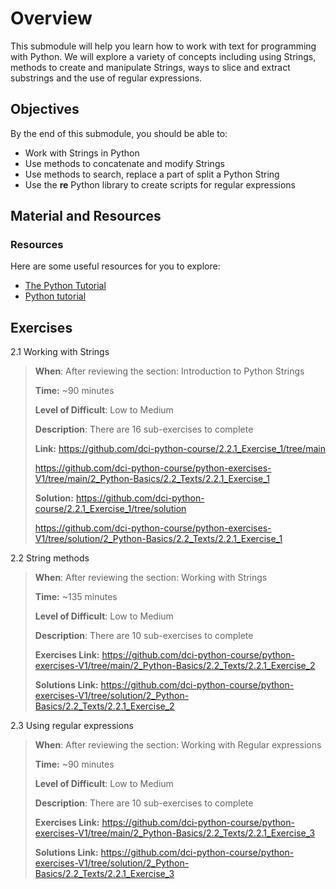 # Overview

This submodule will help you learn how to work with text for programming with Python. We will explore a variety of concepts including using Strings, methods to create and manipulate Strings, ways to slice and extract substrings and the use of regular expressions.

## Objectives

By the end of this submodule, you should be able to:

* Work with Strings in Python
* Use methods to concatenate and modify Strings
* Use methods to search, replace a part of split a Python String
* Use the **re** Python library to create scripts for regular expressions

## Material and Resources

### Resources

Here are some useful resources for you to explore:

* [The Python Tutorial](https://docs.python.org/3/tutorial/)
* [Python tutorial](https://www.w3schools.com/python/)


## Exercises

2.1 Working with Strings

> **When**: After reviewing the section: Introduction to Python Strings
>
> **Time:** ~90 minutes
>
> **Level of Difficult**: Low to Medium
>
> **Description**: There are 16 sub-exercises to complete
>
> **Link:** https://github.com/dci-python-course/2.2.1_Exercise_1/tree/main
> 
> 
> https://github.com/dci-python-course/python-exercises-V1/tree/main/2_Python-Basics/2.2_Texts/2.2.1_Exercise_1
>
> **Solution:** https://github.com/dci-python-course/2.2.1_Exercise_1/tree/solution
> 
> 
> https://github.com/dci-python-course/python-exercises-V1/tree/solution/2_Python-Basics/2.2_Texts/2.2.1_Exercise_1

2.2 String methods

> **When**: After reviewing the section: Working with Strings
>
> **Time:** ~135 minutes
>
> **Level of Difficult**: Low to Medium
>
> **Description**: There are 10 sub-exercises to complete
>
> **Exercises Link:** https://github.com/dci-python-course/python-exercises-V1/tree/main/2_Python-Basics/2.2_Texts/2.2.1_Exercise_2
>
> **Solutions Link:** https://github.com/dci-python-course/python-exercises-V1/tree/solution/2_Python-Basics/2.2_Texts/2.2.1_Exercise_2

2.3 Using regular expressions

> **When**: After reviewing the section: Working with Regular expressions
>
> **Time:** ~90 minutes
>
> **Level of Difficult**: Low to Medium
>
> **Description**: There are 10 sub-exercises to complete
>
> **Exercises Link:** https://github.com/dci-python-course/python-exercises-V1/tree/main/2_Python-Basics/2.2_Texts/2.2.1_Exercise_3
> 
> **Solutions Link:** https://github.com/dci-python-course/python-exercises-V1/tree/solution/2_Python-Basics/2.2_Texts/2.2.1_Exercise_3
